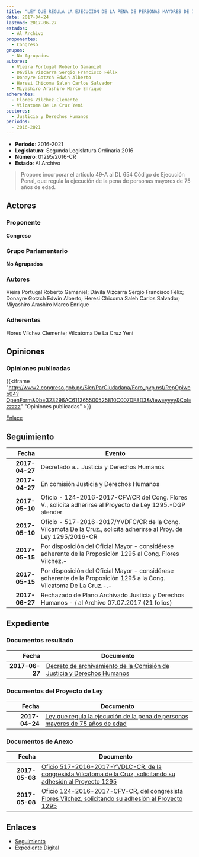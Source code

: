 ```yaml
---
title: "LEY QUE REGULA LA EJECUCIÓN DE LA PENA DE PERSONAS MAYORES DE 75 AÑOS DE EDAD"
date: 2017-04-24
lastmod: 2017-06-27
estados: 
  - Al Archivo
proponentes: 
  - Congreso
grupos: 
  - No Agrupados
autores: 
  - Vieira Portugal Roberto Gamaniel
  - Dávila Vizcarra Sergio Francisco Félix
  - Donayre Gotzch Edwin Alberto
  - Heresi Chicoma Saleh Carlos Salvador
  - Miyashiro Arashiro Marco Enrique
adherentes: 
  - Flores Vílchez Clemente
  - Vilcatoma De La Cruz Yeni
sectores: 
  - Justicia y Derechos Humanos
periodos: 
  - 2016-2021
---
```


- **Periodo**: 2016-2021
- **Legislatura**: Segunda Legislatura Ordinaria 2016
- **Número**: 01295/2016-CR
- **Estado**: Al Archivo

> Propone incorporar el artículo 49-A al DL 654 Código de Ejecución Penal, que regula la ejecución de la pena de personas mayores de 75 años de edad.


## Actores

### Proponente

**Congreso**

### Grupo Parlamentario

**No Agrupados**

### Autores

Vieira Portugal Roberto Gamaniel; Dávila Vizcarra Sergio Francisco Félix; Donayre Gotzch Edwin Alberto; Heresi Chicoma Saleh Carlos Salvador; Miyashiro Arashiro Marco Enrique

### Adherentes

Flores Vílchez Clemente; Vilcatoma De La Cruz Yeni


## Opiniones

### Opiniones publicadas

{{<iframe "http://www2.congreso.gob.pe/Sicr/ParCiudadana/Foro_pvp.nsf/RepOpiweb04?OpenForm&Db=323296AC611365500525810C007DF8D3&View=yyyy&Col=zzzzz" "Opiniones publicadas" >}}

[Enlace](http://www2.congreso.gob.pe/Sicr/ParCiudadana/Foro_pvp.nsf/RepOpiweb04?OpenForm&Db=323296AC611365500525810C007DF8D3&View=yyyy&Col=zzzzz)

## Seguimiento

| Fecha | Evento |
|------:|--------|
| **2017-04-27** | Decretado a... Justicia y Derechos Humanos|
| **2017-04-27** | En comisión Justicia y Derechos Humanos|
| **2017-05-10** | Oficio - 124-2016-2017-CFV/CR del Cong. Flores V., solicita adherirse al Proyecto de Ley 1295.-DGP atender|
| **2017-05-10** | Oficio - 517-2016-2017/YVDFC/CR de la Cong. Vilcamota De la Cruz., solicita adherirse al Proy. de Ley 1295/2016-CR|
| **2017-05-15** | Por disposición del Oficial Mayor - considérese adherente de la Proposición 1295 al Cong. Flores Vilchez.-|
| **2017-05-15** | Por disposición del Oficial Mayor - considérese adherente de la Proposición 1295 a la Cong. Vilcatoma De La Cruz.-.-|
| **2017-06-27** | Rechazado de Plano Archivado Justicia y Derechos Humanos - / al Archivo 07.07.2017 (21 folios)|


## Expediente


### Documentos resultado

| Fecha | Documento |
|------:|--------|
| **2017-06-27** | [Decreto de archivamiento de la Comisión de Justicia y Derechos Humanos](http://www.leyes.congreso.gob.pe/Documentos/2016_2021/Decretos/Archivamiento/DA0129520170627.pdf) |

### Documentos del Proyecto de Ley

| Fecha | Documento |
|------:|--------|
| **2017-04-24** | [Ley que regula la ejecución de la pena de personas mayores de 75 años de edad](http://www.leyes.congreso.gob.pe/Documentos/2016_2021/Proyectos_de_Ley_y_de_Resoluciones_Legislativas/PL0129520170424..pdf) |

### Documentos de Anexo

| Fecha | Documento |
|------:|--------|
| **2017-05-08** | [Oficio 517-2016-2017-YVDLC-CR, de la congresista Vilcatoma de la Cruz, solicitando su adhesión al Proyecto 1295](http://www.leyes.congreso.gob.pe/Documentos/2016_2021/Adhesiones/Proyectos_de_Ley/OFICIO-517-2016-2017-YVDLC-CR.pdf) |
| **2017-05-08** | [Oficio 124-2016-2017-CFV-CR, del congresista Flores Vílchez, solicitando su adhesión al Proyecto 1295](http://www.leyes.congreso.gob.pe/Documentos/2016_2021/Adhesiones/Proyectos_de_Ley/OFICIO-124-2016-2017-CFV-CR.pdf) |

## Enlaces 

- [Seguimiento](http://www2.congreso.gob.pe/Sicr/TraDocEstProc/CLProLey2016.nsf/f7fff46988ca05b1052578e100829cc7/5889a31e265b3ebd0525810c007a6182?OpenDocument)
- [Expediente Digital](http://www2.congreso.gob.pe/Sicr/TraDocEstProc/CLProLey2016.nsf/f7fff46988ca05b1052578e100829cc7/5889a31e265b3ebd0525810c007a6182?OpenDocument&Click=05257FB7005EB655.eb71d0cf91d8294e05256cdf006b5706/$Body/0.1C6C)
